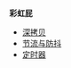 **彩虹屁**

- [深拷贝](./js/copy/index.md)
- [节流与防抖](./js/throttling_debounce/index.md)
- [定时器](./js/setTimeout/index.md)
